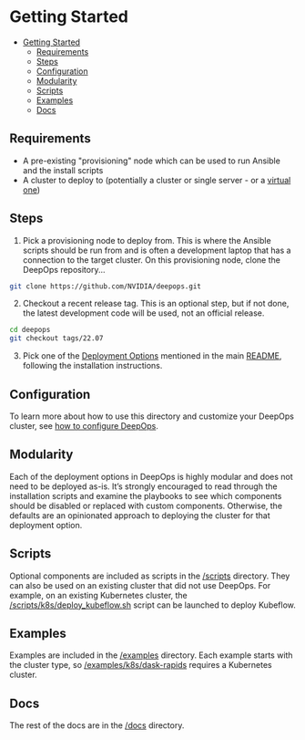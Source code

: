 # Getting Started

- [Getting Started](#getting-started)
  - [Requirements](#requirements)
  - [Steps](#steps)
  - [Configuration](#configuration)
  - [Modularity](#modularity)
  - [Scripts](#scripts)
  - [Examples](#examples)
  - [Docs](#docs)

## Requirements

- A pre-existing "provisioning" node which can be used to run Ansible and the install scripts
- A cluster to deploy to (potentially a cluster or single server - or a [virtual one](/virtual/README.md))

## Steps

1. Pick a provisioning node to deploy from. This is where the Ansible scripts should be run from and is often a development laptop that has a connection to the target cluster. On this provisioning node, clone the DeepOps repository...

```bash
git clone https://github.com/NVIDIA/deepops.git
```

2. Checkout a recent release tag. This is an optional step, but if not done, the latest development code will be used, not an official release.

```bash
cd deepops
git checkout tags/22.07
```

3. Pick one of the [Deployment Options](/README.md#deployment-options) mentioned in the main [README](/README.md), following the installation instructions.

## Configuration

To learn more about how to use this directory and customize your DeepOps cluster, see [how to configure DeepOps](./deepops/configuration.md).

## Modularity

Each of the deployment options in DeepOps is highly modular and does not need to be deployed as-is. It’s strongly encouraged to read through the installation scripts and examine the playbooks to see which components should be disabled or replaced with custom components. Otherwise, the defaults are an opinionated approach to deploying the cluster for that deployment option.

## Scripts

Optional components are included as scripts in the [/scripts](/scripts) directory. They can also be used on an existing cluster that did not use DeepOps. For example, on an existing Kubernetes cluster, the [/scripts/k8s/deploy_kubeflow.sh](/scripts/k8s/deploy_kubeflow.sh) script can be launched to deploy Kubeflow.

## Examples

Examples are included in the [/examples](/examples) directory. Each example starts with the cluster type, so [/examples/k8s/dask-rapids](/examples/k8s/dask-rapids) requires a Kubernetes cluster.

## Docs

The rest of the docs are in the [/docs](/docs) directory.
